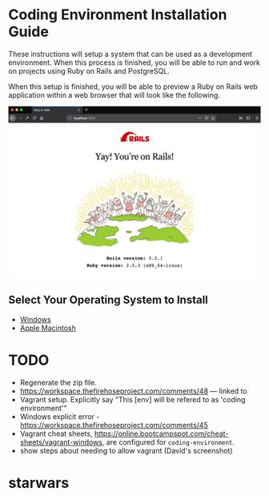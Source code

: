 # Coding Environment Installation Guide

These instructions will setup a system that can be used as a development environment.  When this process is finished, you will be able to run and work on projects using Ruby on Rails and PostgreSQL.

When this setup is finished, you will be able to preview a Ruby on Rails web application within a web browser that will look like the following.

![preview](images/preview.png)

## Select Your Operating System to Install

* [Windows](windows.md)
* [Apple Macintosh](mac.md)


# TODO

* Regenerate the zip file.
* https://workspace.thefirehoseproject.com/comments/48 — linked to
* Vagrant setup.  Explicitly say "This [env] will be refered to as 'coding environment'"
* Windows explicit error - https://workspace.thefirehoseproject.com/comments/45
* Vagrant cheat sheets, https://online.bootcampspot.com/cheat-sheets/vagrant-windows, are configured for `coding-environment`.
* show steps about needing to allow vagrant (David's screenshot)

# starwars
